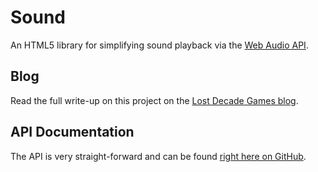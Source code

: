 # Sound

An HTML5 library for simplifying sound playback via the [Web Audio API][1].

## Blog

Read the full write-up on this project on the [Lost Decade Games blog][2].

## API Documentation

The API is very straight-forward and can be found [right here on GitHub][3].

[1]: https://dvcs.w3.org/hg/audio/raw-file/tip/webaudio/specification.html
[2]: http://www.lostdecadegames.com/TODO
[3]: http://www.lostdecadegames.com/TODO
